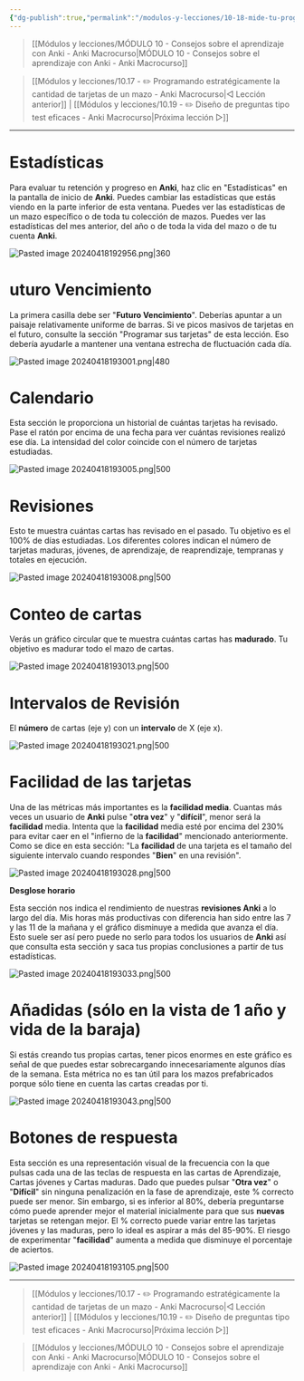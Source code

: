 ```yaml
---
{"dg-publish":true,"permalink":"/modulos-y-lecciones/10-18-mide-tu-progreso-anki-macrocurso/","noteIcon":""}
---
```



> [[Módulos y lecciones/MÓDULO 10 - Consejos sobre el aprendizaje con Anki - Anki Macrocurso\|MÓDULO 10 - Consejos sobre el aprendizaje con Anki - Anki Macrocurso]]

> [[Módulos y lecciones/10.17 - ✏️ Programando estratégicamente la cantidad de tarjetas de un mazo - Anki Macrocurso\|◁ Lección anterior]] | [[Módulos y lecciones/10.19 - ✏️ Diseño de preguntas tipo test eficaces - Anki Macrocurso\|Próxima lección ▷]]

---

# Estadísticas
Para evaluar tu retención y progreso en **Anki**, haz clic en "Estadísticas" en la pantalla de inicio de **Anki**. Puedes cambiar las estadísticas que estás viendo en la parte inferior de esta ventana. Puedes ver las estadísticas de un mazo específico o de toda tu colección de mazos. Puedes ver las estadísticas del mes anterior, del año o de toda la vida del mazo o de tu cuenta **Anki**.

![Pasted image 20240418192956.png|360](/img/user/ANEXOS/Pasted%20image%2020240418192956.png)

# uturo Vencimiento

La primera casilla debe ser "**Futuro Vencimiento**". Deberías apuntar a un paisaje relativamente uniforme de barras. Si ve picos masivos de tarjetas en el futuro, consulte la sección "Programar sus tarjetas" de esta lección. Eso debería ayudarle a mantener una ventana estrecha de fluctuación cada día.

![Pasted image 20240418193001.png|480](/img/user/ANEXOS/Pasted%20image%2020240418193001.png)

# Calendario

Esta sección le proporciona un historial de cuántas tarjetas ha revisado. Pase el ratón por encima de una fecha para ver cuántas revisiones realizó ese día. La intensidad del color coincide con el número de tarjetas estudiadas.

![Pasted image 20240418193005.png|500](/img/user/ANEXOS/Pasted%20image%2020240418193005.png)

# Revisiones

Esto te muestra cuántas cartas has revisado en el pasado. Tu objetivo es el 100% de días estudiadas. Los diferentes colores indican el número de tarjetas maduras, jóvenes, de aprendizaje, de reaprendizaje, tempranas y totales en ejecución.

![Pasted image 20240418193008.png|500](/img/user/ANEXOS/Pasted%20image%2020240418193008.png)

# Conteo de cartas

Verás un gráfico circular que te muestra cuántas cartas has **madurado**. Tu objetivo es madurar todo el mazo de cartas.

![Pasted image 20240418193013.png|500](/img/user/ANEXOS/Pasted%20image%2020240418193013.png)

# Intervalos de Revisión

El **número** de cartas (eje y) con un **intervalo** de X (eje x).

![Pasted image 20240418193021.png|500](/img/user/ANEXOS/Pasted%20image%2020240418193021.png)

# Facilidad de las tarjetas

Una de las métricas más importantes es la **facilidad media**. Cuantas más veces un usuario de **Anki** pulse "**otra vez**" y "**difícil**", menor será la **facilidad** media. Intenta que la **facilidad** media esté por encima del 230% para evitar caer en el "infierno de la **facilidad**" mencionado anteriormente. Como se dice en esta sección: "La **facilidad** de una tarjeta es el tamaño del siguiente intervalo cuando respondes "**Bien**" en una revisión".

![Pasted image 20240418193028.png|500](/img/user/ANEXOS/Pasted%20image%2020240418193028.png)

**Desglose horario**

Esta sección nos indica el rendimiento de nuestras **revisiones Anki** a lo largo del día. Mis horas más productivas con diferencia han sido entre las 7 y las 11 de la mañana y el gráfico disminuye a medida que avanza el día. Esto suele ser así pero puede no serlo para todos los usuarios de **Anki** así que consulta esta sección y saca tus propias conclusiones a partir de tus estadísticas.

![Pasted image 20240418193033.png|500](/img/user/ANEXOS/Pasted%20image%2020240418193033.png)

# Añadidas (sólo en la vista de 1 año y vida de la baraja)

Si estás creando tus propias cartas, tener picos enormes en este gráfico es señal de que puedes estar sobrecargando innecesariamente algunos días de la semana. Esta métrica no es tan útil para los mazos prefabricados porque sólo tiene en cuenta las cartas creadas por ti.

![Pasted image 20240418193043.png|500](/img/user/ANEXOS/Pasted%20image%2020240418193043.png)

# Botones de respuesta

Esta sección es una representación visual de la frecuencia con la que pulsas cada una de las teclas de respuesta en las cartas de Aprendizaje, Cartas jóvenes y Cartas maduras. Dado que puedes pulsar "**Otra vez**" o "**Difícil**" sin ninguna penalización en la fase de aprendizaje, este % correcto puede ser menor. Sin embargo, si es inferior al 80%, debería preguntarse cómo puede aprender mejor el material inicialmente para que sus **nuevas** tarjetas se retengan mejor. El % correcto puede variar entre las tarjetas jóvenes y las maduras, pero lo ideal es aspirar a más del 85-90%. El riesgo de experimentar "**facilidad**" aumenta a medida que disminuye el porcentaje de aciertos.

![Pasted image 20240418193105.png|500](/img/user/ANEXOS/Pasted%20image%2020240418193105.png)

---

> [[Módulos y lecciones/10.17 - ✏️ Programando estratégicamente la cantidad de tarjetas de un mazo - Anki Macrocurso\|◁ Lección anterior]] | [[Módulos y lecciones/10.19 - ✏️ Diseño de preguntas tipo test eficaces - Anki Macrocurso\|Próxima lección ▷]]

> [[Módulos y lecciones/MÓDULO 10 - Consejos sobre el aprendizaje con Anki - Anki Macrocurso\|MÓDULO 10 - Consejos sobre el aprendizaje con Anki - Anki Macrocurso]]